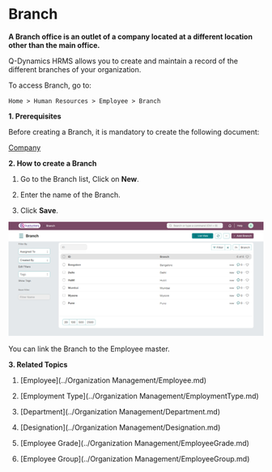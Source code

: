 # Branch

**A Branch office is an outlet of a company located at a different location other than the main office.**

Q-Dynamics  HRMS allows you to create and maintain a record of the different branches of your organization.

To access Branch, go to:

    Home > Human Resources > Employee > Branch

**1. Prerequisites**

Before creating a Branch, it is mandatory to create the following document:

[Company](../Organization%20Management/Company.md)

**2. How to create a Branch**

1. Go to the Branch list, Click on **New**.

2. Enter the name of the Branch.

3. Click **Save**.

![Branch](../images/Branch.png)

You can link the Branch to the Employee master.

**3. Related Topics** 

1. [Employee](../Organization Management/Employee.md)

2. [Employment Type](../Organization Management/EmploymentType.md)

3. [Department](../Organization Management/Department.md)

4. [Designation](../Organization Management/Designation.md)

5. [Employee Grade](../Organization Management/EmployeeGrade.md)

6. [Employee Group](../Organization Management/EmployeeGroup.md)
